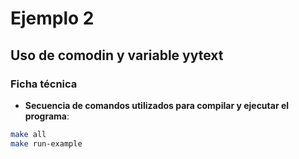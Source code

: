 # Ejemplo 2
## Uso de comodin y variable yytext

### Ficha técnica
- **Secuencia de comandos utilizados para compilar y ejecutar el programa**:
```bash
make all
make run-example
```